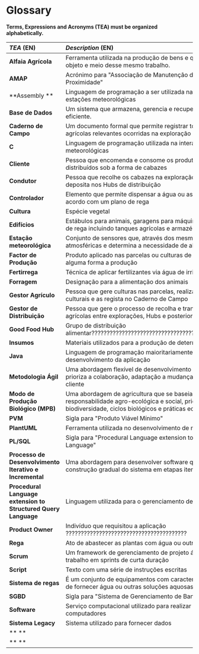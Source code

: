 # Glossary

**Terms, Expressions and Acronyms (TEA) must be organized alphabetically.**

| **_TEA_** (EN)                                                 | **_Description_** (EN)                                                                                                                                                           |
|:---------------------------------------------------------------|:---------------------------------------------------------------------------------------------------------------------------------------------------------------------------------|
| **Alfaia Agrícola**                                            | Ferramenta utilizada na produção de bens e que têm a terra como objeto e meio desse mesmo trabalho.                                                                              |
| **AMAP**                                                       | Acrónimo para "Associação de Manutenção da Agricultura de Proximidade"                                                                                                           |
| **Assembly **                                                  | Linguagem de programação a ser utilizada na interação com estações meteorológicas                                                                                                |
| **Base de Dados**                                              | Um sistema que armazena, gerencia e recupera dados de forma eficiente.                                                                                                           |
| **Caderno de Campo**                                           | Um documento formal que permite registrar todas as operações agrícolas relevantes ocorridas na exploração                                                                        |
| **C**                                                          | Linguagem de programação utilizada na interação com estações meteorológicas                                                                                                      |
| **Cliente**                                                    | Pessoa que encomenda e consome os produtos agrícolas, distribuídos sob a forma de cabazes                                                                                        |
| **Condutor**                                                   | Pessoa que recolhe os cabazes na exploração agrícola e os deposita nos Hubs de distribuição                                                                                      |
| **Controlador**                                                | Elemento que permite dispensar a água ou as soluções aquosas de acordo com um plano de rega                                                                                      |
| **Cultura**                                                    | Espécie vegetal                                                                                                                                                                  |
| **Edifícios**                                                  | Estábulos para animais, garagens para máquinas e alfaias, sistemas de rega incluindo tanques agrícolas e armazéns para colheitas                                                 |
| **Estação meteorológica**                                      | Conjunto de sensores que, através dos mesmos, prevê as condições atmosféricas e determina a necessidade de alimentar as plantas                                                  |
| **Factor de Produção**                                         | Produto aplicado nas parcelas ou culturas de modo a melhorar de alguma forma a produção                                                                                          |
| **Fertirrega**                                                 | Técnica de aplicar fertilizantes via água de irrigação                                                                                                                           |
| **Forragem**                                                   | Designação para a alimentação dos animais                                                                                                                                        |
| **Gestor Agrículo**                                            | Pessoa que gere culturas nas parcelas, realiza as diferentes ações culturais e as regista no Caderno de Campo                                                                    |
| **Gestor de Distribuição**                                     | Pessoa que gere o processo de recolha e transporte dos produtos agrícolas entre explorações, Hubs e posterior recolha pelos clientes                                             |
| **Good Food Hub**                                              | Grupo de distribuição alimentar???????????????????????????????????????????????????????                                                                                           |
| **Insumos**                                                    | Materiais utilizados para a produção de determinada mercadoria                                                                                                                   |
| **Java**                                                       | Linguagem de programação maioritariamente utilizada no desenvolvimento da aplicação                                                                                              |
| **Metodologia Ágil**                                           | Uma abordagem flexível de desenvolvimento de software que prioriza a colaboração, adaptação a mudanças e entrega de valor ao cliente                                             |
| **Modo de Produção Biológico (MPB)**                           | Uma abordagem de agricultura que se baseia na sustentabilidade e responsabilidade agro-ecológica e social, priorizando a biodiversidade, ciclos biológicos e práticas ecológicas |
| **PVM**                                                        | Sigla para "Produto Viável Mínimo"                                                                                                                                               |
| **PlantUML**                                                   | Ferramenta utilizada no desenvolvimento de modelos requisitados                                                                                                                  |
| **PL/SQL**                                                     | Sigla para "Procedural Language extension to Structured Query Language"                                                                                                          |
| **Processo de Desenvolvimento Iterativo e Incremental**        | Uma abordagem para desenvolver software que envolve a construção gradual do sistema em etapas iterativas                                                                         |
| **Procedural Language extension to Structured Query Language** | Linguagem utilizada para o gerenciamento de dados da aplicação                                                                                                                   |
| **Product Owner**                                              | Indivíduo que requisitou a aplicação ????????????????????????????????????????                                                                                                    |
| **Rega**                                                       | Ato de abastecer as plantas com água ou outras soluções aquosas                                                                                                                  |
| **Scrum**                                                      | Um framework de gerenciamento de projeto ágil que divide o trabalho em sprints de curta duração                                                                                  |
| **Script**                                                     | Texto com uma série de instruções escritas                                                                                                                                       |
| **Sistema de regas**                                           | É um conjunto de equipamentos com características com o objetivo de fornecer água ou outras soluções aquosas às plantas                                                          |
| **SGBD**                                                       | Sigla para "Sistema de Gerenciamento de Banco de Dados"                                                                                                                          |
| **Software**                                                   | Serviço computacional utilizado para realizar ações no sistema de computadores                                                                                                   |
| **Sistema Legacy**                                             | Sistema utilizado para fornecer dados                                                                                                                                            |
| ** **                                                          |                                                                                                                                                                                  |
| ** **                                                          |                                                                                                                                                                                  |
